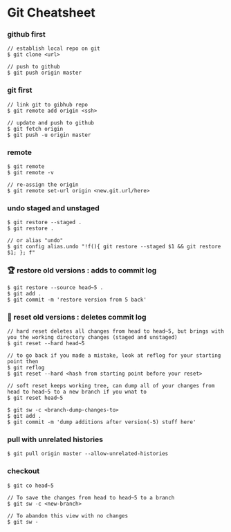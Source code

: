 # Git Cheatsheet

### github first 
```console
// establish local repo on git
$ git clone <url>

// push to github
$ git push origin master

```

### git first
```console
// link git to gibhub repo
$ git remote add origin <ssh>

// update and push to github
$ git fetch origin
$ git push -u origin master
``` 

### remote
```console
$ git remote
$ git remote -v

// re-assign the origin
$ git remote set-url origin <new.git.url/here>
```

### undo staged and unstaged
```console
$ git restore --staged .
$ git restore .

// or alias "undo"
$ git config alias.undo "!f(){ git restore --staged $1 && git restore $1; }; f"
```

### :trophy: restore old versions : **adds to commit log**
```console 
$ git restore --source head~5 .
$ git add .
$ git commit -m 'restore version from 5 back'
```

### :shit: reset old versions : **deletes commit log**
```console
// hard reset deletes all changes from head to head~5, but brings with you the working directory changes (staged and unstaged)
$ git reset --hard head~5 

// to go back if you made a mistake, look at reflog for your starting point then
$ git reflog
$ git reset --hard <hash from starting point before your reset>

// soft reset keeps working tree, can dump all of your changes from head to head~5 to a new branch if you wnat to
$ git reset head~5  

$ git sw -c <branch-dump-changes-to>
$ git add .
$ git commit -m 'dump additions after version(-5) stuff here'
```

### pull with unrelated histories
```console
$ git pull origin master --allow-unrelated-histories
```

### checkout
```console
$ git co head~5

// To save the changes from head to head~5 to a branch
$ git sw -c <new-branch>

// To abandon this view with no changes
$ git sw -
```